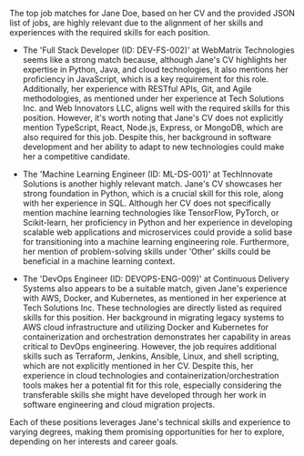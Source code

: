 The top job matches for Jane Doe, based on her CV and the provided JSON list of jobs, are highly relevant due to the alignment of her skills and experiences with the required skills for each position. 

- The 'Full Stack Developer (ID: DEV-FS-002)' at WebMatrix Technologies seems like a strong match because, although Jane's CV highlights her expertise in Python, Java, and cloud technologies, it also mentions her proficiency in JavaScript, which is a key requirement for this role. Additionally, her experience with RESTful APIs, Git, and Agile methodologies, as mentioned under her experience at Tech Solutions Inc. and Web Innovators LLC, aligns well with the required skills for this position. However, it's worth noting that Jane's CV does not explicitly mention TypeScript, React, Node.js, Express, or MongoDB, which are also required for this job. Despite this, her background in software development and her ability to adapt to new technologies could make her a competitive candidate.

- The 'Machine Learning Engineer (ID: ML-DS-001)' at TechInnovate Solutions is another highly relevant match. Jane's CV showcases her strong foundation in Python, which is a crucial skill for this role, along with her experience in SQL. Although her CV does not specifically mention machine learning technologies like TensorFlow, PyTorch, or Scikit-learn, her proficiency in Python and her experience in developing scalable web applications and microservices could provide a solid base for transitioning into a machine learning engineering role. Furthermore, her mention of problem-solving skills under 'Other' skills could be beneficial in a machine learning context.

- The 'DevOps Engineer (ID: DEVOPS-ENG-009)' at Continuous Delivery Systems also appears to be a suitable match, given Jane's experience with AWS, Docker, and Kubernetes, as mentioned in her experience at Tech Solutions Inc. These technologies are directly listed as required skills for this position. Her background in migrating legacy systems to AWS cloud infrastructure and utilizing Docker and Kubernetes for containerization and orchestration demonstrates her capability in areas critical to DevOps engineering. However, the job requires additional skills such as Terraform, Jenkins, Ansible, Linux, and shell scripting, which are not explicitly mentioned in her CV. Despite this, her experience in cloud technologies and containerization/orchestration tools makes her a potential fit for this role, especially considering the transferable skills she might have developed through her work in software engineering and cloud migration projects. 

Each of these positions leverages Jane's technical skills and experience to varying degrees, making them promising opportunities for her to explore, depending on her interests and career goals.